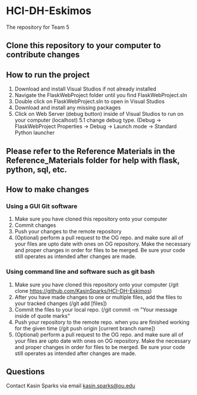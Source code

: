 # HCI-DH-Eskimos
The repository for Team 5

## Clone this repository to your computer to contribute changes

## How to run the project
1. Download and install Visual Studios if not already installed
2. Navigate the FlaskWebProject folder until you find FlaskWebProject.sln
3. Double click on FlaskWebProject.sln to open in Visual Studios
4. Download and install any missing packages
5. Click on Web Server (debug button) inside of Visual Studios to run on your computer (localhost)
5.1 change debug type. (Debug -> FlaskWebProject Properties -> Debug -> Launch mode -> Standard Python launcher

## Please refer to the Reference Materials in the Reference_Materials folder for help with flask, python, sql, etc.

## How to make changes
### Using a GUI Git software
1. Make sure you have cloned this repository onto your computer
2. Commit changes
3. Push your changes to the remote repository
4. (Optional) perform a pull request to the OG repo. and make sure all of your files are upto date with ones on OG repository. Make the necessary and proper changes in order for files to be merged. Be sure your code still operates as intended after changes are made. 

### Using command line and software such as git bash
1. Make sure you have cloned this repository onto your computer (/git clone https://github.com/KasinSparks/HCI-DH-Eskimos)
2. After you have made changes to one or multiple files, add the files to your tracked changes (/git add [files])
3. Commit the files to your local repo. (/git commit -m "Your message inside of quote marks"
4. Push your repository to the remote repo. when you are finished working for the given time (/git push origin [current branch name])
5. (Optional) perform a pull request to the OG repo. and make sure all of your files are upto date with ones on OG repository. Make the necessary and proper changes in order for files to be merged. Be sure your code still operates as intended after changes are made.

## Questions
Contact Kasin Sparks via email kasin.sparks@ou.edu

